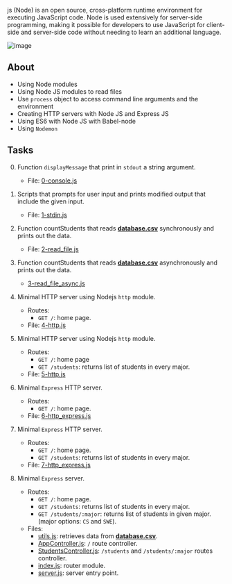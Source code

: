 js (Node) is an open source, cross-platform runtime environment for executing JavaScript code. Node is used extensively for server-side programming, making it possible for developers to use JavaScript for client-side and server-side code without needing to learn an additional language.




![image](https://github.com/Karlie-crypto/alx-backend-javascript/assets/110098940/9d31b74e-6e02-400d-a103-c3fd25f5f248)




## About
- Using Node modules
- Using Node JS modules to read files
- Use `process` object to access command line arguments and the environment
- Creating HTTP servers with Node JS and Express JS
- Using ES6 with Node JS with Babel-node
- Using `Nodemon`

## Tasks
0. Function `displayMessage` that print in `stdout` a string argument.
    - File: [0-console.js](0-console.js)

1. Scripts that prompts for user input and prints modified output that include the given input.
    - File: [1-stdin.js](1-stdin.js)

2. Function countStudents that reads **[database.csv](database.csv)** synchronously and prints out the data.
    - File: [2-read_file.js](2-read_file.js)
3. Function countStudents that reads **[database.csv](database.csv)** asynchronously and prints out the data.
    - [3-read_file_async.js](3-read_file_async.js)

4. Minimal HTTP server using Nodejs `http` module.
    - Routes:
        - `GET /`: home page.
    - File: [4-http.js](4-http.js)

5. Minimal HTTP server using Nodejs `http` module.
    - Routes:
        - `GET /`: home page
        - `GET /students`: returns list of students in every major.
    - File: [5-http.js](5-http.js)

6. Minimal `Express` HTTP server.
    - Routes:
        - `GET /`: home page.
    - File: [6-http_express.js](6-http_express.js)

7. Minimal `Express` HTTP server.
    - Routes:
        - `GET /`: home page.
        - `GET /students`: returns list of students in every major.
    - File: [7-http_express.js](7-http_express.js)

8. Minimal `Express` server.
    - Routes:
        - `GET /`: home page.
        - `GET /students`: returns list of students in every major.
        - `GET /students/:major`: returns list of students in given major. (major options: `CS` and `SWE`).
    - Files:
        - [utils.js](full_server/utils.js): retrieves data from **[database.csv](database.csv)**.
        - [AppController.js](full_server/controllers/AppController.js): `/` route controller.
        - [StudentsController.js](full_server/controllers/StudentsController.js): `/students` and `/students/:major` routes controller.
        - [index.js](full_server/routes/index.js): router module.
        - [server.js](full_server/server.js): server entry point.
